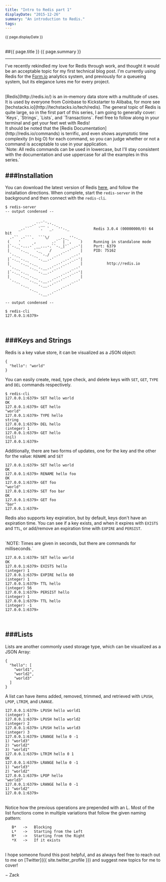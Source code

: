 ```yaml
---
title: "Intro to Redis part 1"
displayDate: "2015-12-26"
summary: "An introduction to Redis."
tags:
---
```

<small class="left">
{{ page.displayDate }}
</small>
<br><br>

##{{ page.title }}
{{ page.summary }}

---
I've recently rekindled my love for Redis through work, and thought it would be an acceptable topic for my first 
technical blog post. I'm currently using Redis for the [Form.io](http://form.io/) analytics system, and previously 
for a queueing system, but its elegance lures me for every project.

<br>
[Redis](http://redis.io/) is an in-memory data store with a multitude of uses. It is used by everyone from Coinbase to
Kickstarter to Alibaba, for more see [techstacks.io](http://techstacks.io/tech/redis). The general topic of Redis is
quite large, so in the first part of this series, I am going to generally cover: `Keys`, `Strings`, `Lists`, and 
`Transactions`. Feel free to follow along in your terminal and get your feet wet with Redis!

<br>
It should be noted that the [Redis Documentation](http://redis.io/commands) is terrific, and even shows asymptotic
time complexity (in big O) for each command, so you can judge whether or not a command is acceptable to use in your 
application.

<br>
`Note: All redis commands can be used in lowercase, but I'll stay consistent with the documentation and use uppercase
for all the examples in this series.`

<br>

###Installation
---
You can download the latest version of Redis [here](http://redis.io/download), and follow the installation directions.
When complete, start the `redis-server` in the background and then connect with the `redis-cli`.

<pre><code class="bash">$ redis-server
-- output condensed --

                _._                                                  
           _.-``__ ''-._                                             
      _.-``    `.  `_.  ''-._           Redis 3.0.4 (00000000/0) 64 bit
  .-`` .-```.  ```\/    _.,_ ''-._                                   
 (    '      ,       .-`  | `,    )     Running in standalone mode
 |`-._`-...-` __...-.``-._|'` _.-'|     Port: 6379
 |    `-._   `._    /     _.-'    |     PID: 75162
  `-._    `-._  `-./  _.-'    _.-'                                   
 |`-._`-._    `-.__.-'    _.-'_.-'|                                  
 |    `-._`-._        _.-'_.-'    |           http://redis.io        
  `-._    `-._`-.__.-'_.-'    _.-'                                   
 |`-._`-._    `-.__.-'    _.-'_.-'|                                  
 |    `-._`-._        _.-'_.-'    |                                  
  `-._    `-._`-.__.-'_.-'    _.-'                                   
      `-._    `-.__.-'    _.-'                                       
          `-._        _.-'                                           
              `-.__.-'                          

-- output condensed --
</code></pre>

<pre><code class="bash">$ redis-cli
127.0.0.1:6379>
</code></pre>


<br>

###Keys and Strings
---
Redis is a key value store, it can be visualized as a JSON object:
<pre><code class="json">{
  "hello": "world"
}
</code></pre>

You can easily create, read, type check, and delete keys with `SET`, `GET`, `TYPE` and `DEL` commands respectively. 

<pre><code class="bash">$ redis-cli
127.0.0.1:6379> SET hello world
OK
127.0.0.1:6379> GET hello
"world"
127.0.0.1:6379> TYPE hello
string
127.0.0.1:6379> DEL hello
(integer) 1
127.0.0.1:6379> GET hello
(nil)
127.0.0.1:6379> 
</code></pre>

Additionally, there are two forms of updates, one for the key and the other for the value: `RENAME` and `SET`

<pre><code class="bash">127.0.0.1:6379> SET hello world
OK
127.0.0.1:6379> RENAME hello foo
OK
127.0.0.1:6379> GET foo
"world"
127.0.0.1:6379> SET foo bar
OK
127.0.0.1:6379> GET foo
"bar"
127.0.0.1:6379>
</code></pre>

Redis also supports key expiration, but by default, keys don't have an expiration time. You can see if a key exists, and
when it expires with `EXISTS` and `TTL`, or add/remove an expiration time with `EXPIRE` and `PERSIST`.

<br>
`NOTE: Times are given in seconds, but there are commands for milliseconds.`

<pre><code class="bash">127.0.0.1:6379> SET hello world
OK
127.0.0.1:6379> EXISTS hello
(integer) 1
127.0.0.1:6379> EXPIRE hello 60
(integer) 1
127.0.0.1:6379> TTL hello
(integer) 56
127.0.0.1:6379> PERSIST hello
(integer) 1
127.0.0.1:6379> TTL hello
(integer) -1
127.0.0.1:6379> 
</code></pre>

<br>

###Lists
---
Lists are another commonly used storage type, which can be visualized as a JSON Array:

<pre><code class="json">{
  "hello": [
    "world1",
    "world2",
    "world3"
  ]
}
</code></pre>

A list can have items added, removed, trimmed, and retrieved with `LPUSH`, `LPOP`, `LTRIM`, and `LRANGE`.

<pre><code class="bash">127.0.0.1:6379> LPUSH hello world1
(integer) 1
127.0.0.1:6379> LPUSH hello world2
(integer) 2
127.0.0.1:6379> LPUSH hello world3
(integer) 3
127.0.0.1:6379> LRANGE hello 0 -1
1) "world3"
2) "world2"
3) "world1"
127.0.0.1:6379> LTRIM hello 0 1
OK
127.0.0.1:6379> LRANGE hello 0 -1
1) "world3"
2) "world2"
127.0.0.1:6379> LPOP hello
"world3"
127.0.0.1:6379> LRANGE hello 0 -1
1) "world2"
127.0.0.1:6379> 
</code></pre>

<br>
Notice how the previous operations are prepended with an L. Most of the list functions come in multiple variations that 
follow the given naming pattern:

<pre><code class="text"> &emsp; B* &nbsp; -> &nbsp; Blocking
 &emsp; L* &nbsp; -> &nbsp; Starting from the Left
 &emsp; R* &nbsp; -> &nbsp; Starting from the Right
 &emsp; *X &nbsp; -> &nbsp; If it exists
</code></pre>

<br>
I hope someone found this post helpful, and as always feel free to reach out to me on 
[Twitter]({{ site.twitter_profile }}) and suggest new topics for me to cover!

&minus; Zack

<br>
